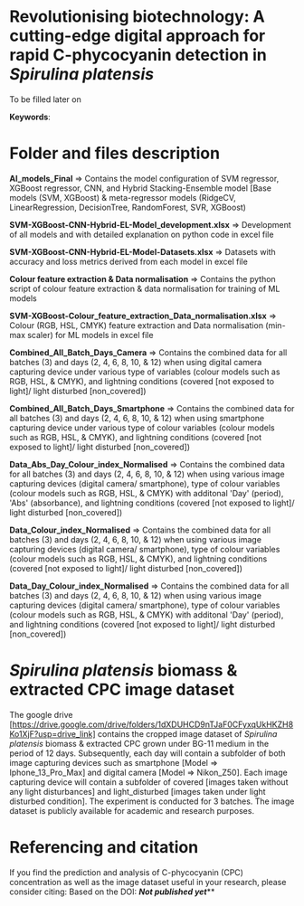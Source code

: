 # Revolutionising biotechnology: A cutting-edge digital approach for rapid C-phycocyanin detection in _Spirulina platensis_

To be filled later on

**Keywords**: 

# Folder and files description

**AI_models_Final** => Contains the model configuration of SVM regressor, XGBoost regressor, CNN, and Hybrid Stacking-Ensemble model [Base models (SVM, XGBoost) & meta-regressor models (RidgeCV, LinearRegression, DecisionTree, RandomForest, SVR, XGBoost)

**SVM-XGBoost-CNN-Hybrid-EL-Model_development.xlsx** => Development of all models and with detailed explanation on python code in excel file

**SVM-XGBoost-CNN-Hybrid-EL-Model-Datasets.xlsx** => Datasets with accuracy and loss metrics derived from each model in excel file

**Colour feature extraction & Data normalisation** =>  Contains the python script of colour feature extraction & data normalisation for training of ML models

**SVM-XGBoost-Colour_feature_extraction_Data_normalisation.xlsx** => Colour (RGB, HSL, CMYK) feature extraction and Data normalisation (min-max scaler) for ML models in excel file

**Combined_All_Batch_Days_Camera** => Contains the combined data for all batches (3) and days (2, 4, 6, 8, 10, & 12) when using digital camera capturing device under various type of variables (colour models such as RGB, HSL, & CMYK), and lightning conditions (covered [not exposed to light]/ light disturbed [non_covered])

**Combined_All_Batch_Days_Smartphone** => Contains the combined data for all batches (3) and days (2, 4, 6, 8, 10, & 12) when using smartphone capturing device under various type of colour variables (colour models such as RGB, HSL, & CMYK), and lightning conditions (covered [not exposed to light]/ light disturbed [non_covered])

**Data_Abs_Day_Colour_index_Normalised** => Contains the combined data for all batches (3) and days (2, 4, 6, 8, 10, & 12) when using various image capturing devices (digital camera/ smartphone), type of colour variables (colour models such as RGB, HSL, & CMYK) with additonal 'Day' (period),  'Abs' (absorbance), and lightning conditions (covered [not exposed to light]/ light disturbed [non_covered])

**Data_Colour_index_Normalised** => Contains the combined data for all batches (3) and days (2, 4, 6, 8, 10, & 12) when using various image capturing devices (digital camera/ smartphone), type of colour variables (colour models such as RGB, HSL, & CMYK), and lightning conditions (covered [not exposed to light]/ light disturbed [non_covered])

**Data_Day_Colour_index_Normalised** => Contains the combined data for all batches (3) and days (2, 4, 6, 8, 10, & 12) when using various image capturing devices (digital camera/ smartphone), type of colour variables (colour models such as RGB, HSL, & CMYK) with additonal 'Day' (period), and lightning conditions (covered [not exposed to light]/ light disturbed [non_covered])

# _Spirulina platensis_ biomass & extracted CPC image dataset
The google drive [https://drive.google.com/drive/folders/1dXDUHCD9nTJaF0CFyxqUkHKZH8Ko1XjF?usp=drive_link] contains the cropped image dataset of _Spirulina platensis_ biomass & extracted CPC grown under BG-11 medium in the period of 12 days. Subsequently, each day will contain a subfolder of both image capturing devices such as smartphone [Model => Iphone_13_Pro_Max] and digital camera [Model => Nikon_Z50]. Each image capturing device will contain a subfolder of covered [images taken without any light disturbances] and light_disturbed [images taken under light disturbed condition]. The experiment is conducted for 3 batches. The image dataset is publicly available for academic and research purposes.

# Referencing and citation
If you find the prediction and analysis of C-phycocyanin (CPC) concentration as well as the image dataset useful in your research, please consider citing: Based on the DOI: *********Not published yet***********
